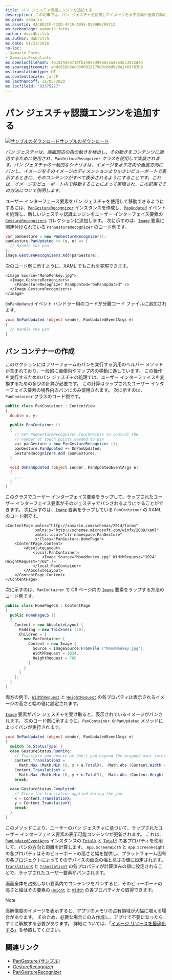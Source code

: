 ```yaml
---
title: パン ジェスチャ認識エンジンを追加する
description: この記事では、パン ジェスチャを使用してイメージを水平方向や垂直方向にパンし、イメージをそのイメージのディメンションより小さいビューポートで表示するときに、そのコンテンツがすべて表示されるようにする方法について説明します。
ms.prod: xamarin
ms.assetid: 42CBD2CF-432D-4F19-A05E-D569BB7F8713
ms.technology: xamarin-forms
author: davidbritch
ms.author: dabritch
ms.date: 01/21/2016
no-loc:
- Xamarin.Forms
- Xamarin.Essentials
ms.openlocfilehash: 401924de371efb14095499a655a42642c3032d4b
ms.sourcegitcommit: ebdc016b3ec0b06915170d0cbbd9e0e2469763b9
ms.translationtype: HT
ms.contentlocale: ja-JP
ms.lasthandoff: 11/05/2020
ms.locfileid: "93375227"
---
```

# <a name="add-a-pan-gesture-recognizer"></a>パン ジェスチャ認識エンジンを追加する

[![サンプルのダウンロード](~/media/shared/download.png)サンプルのダウンロード](/samples/xamarin/xamarin-forms-samples/workingwithgestures-pangesture)

_パン ジェスチャは、画面周辺の指の動きを検出し、その動きをコンテンツに適用するために使用され、`PanGestureRecognizer` クラスを使用して実装されます。パン ジェスチャの一般的なシナリオは、イメージを水平方向や垂直方向にパンし、イメージをそのイメージのディメンションより小さいビューポートで表示するときに、そのコンテンツがすべて表示されるようにすることです。これは、イメージをビューポート内で移動することによって実現され、この記事でその方法について説明します。_

ユーザー インターフェース要素をパン ジェスチャを使用して移動できるようにするには、[`PanGestureRecognizer`](xref:Xamarin.Forms.PanGestureRecognizer) インスタンスを作成し、[`PanUpdated`](xref:Xamarin.Forms.PanGestureRecognizer.PanUpdated) イベントを処理し、新しいジェスチャ認識エンジンをユーザー インターフェイス要素の [`GestureRecognizers`](xref:Xamarin.Forms.View.GestureRecognizers) コレクションに追加します。 次に示すのは、[`Image`](xref:Xamarin.Forms.Image) 要素に関連付けられている `PanGestureRecognizer` のコード例です。

```csharp
var panGesture = new PanGestureRecognizer();
panGesture.PanUpdated += (s, e) => {
  // Handle the pan
};
image.GestureRecognizers.Add(panGesture);
```

次のコード例に示すように、XAML でもこれを実現できます。

```xaml
<Image Source="MonoMonkey.jpg">
  <Image.GestureRecognizers>
    <PanGestureRecognizer PanUpdated="OnPanUpdated" />
  </Image.GestureRecognizers>
</Image>
```

`OnPanUpdated` イベント ハンドラー用のコードが分離コード ファイルに追加されます。

```csharp
void OnPanUpdated (object sender, PanUpdatedEventArgs e)
{
  // Handle the pan
}
```

## <a name="creating-a-pan-container"></a>パン コンテナーの作成

このセクションにはフリーフォームのパンを実行する汎用のへルパー メソッドが含まれており、一般的に画像内やマップ内の移動に適しています。 この操作を実行するためのパン ジェスチャの処理では、ユーザー インターフェイスを変換するための多少の計算が必要です。 この計算はラップされたユーザー インターフェイス要素の境界内のパンにのみ使用されます。 次に示すのは、`PanContainer` クラスのコード例です。

```csharp
public class PanContainer : ContentView
{
  double x, y;

  public PanContainer ()
  {
    // Set PanGestureRecognizer.TouchPoints to control the
    // number of touch points needed to pan
    var panGesture = new PanGestureRecognizer ();
    panGesture.PanUpdated += OnPanUpdated;
    GestureRecognizers.Add (panGesture);
  }

  void OnPanUpdated (object sender, PanUpdatedEventArgs e)
  {
    ...
  }
}
```

このクラスでユーザー インターフェイス要素をラップして、ラップされたユーザー インターフェイス要素がそのジェスチャでパンされるようにすることができます。 次に示すのは、[`Image`](xref:Xamarin.Forms.Image) 要素をラップしている `PanContainer` の XAML のコード例です。

```xaml
<ContentPage xmlns="http://xamarin.com/schemas/2014/forms"
             xmlns:x="http://schemas.microsoft.com/winfx/2009/xaml"
             xmlns:local="clr-namespace:PanGesture"
             x:Class="PanGesture.HomePage">
    <ContentPage.Content>
        <AbsoluteLayout>
            <local:PanContainer>
                <Image Source="MonoMonkey.jpg" WidthRequest="1024" HeightRequest="768" />
            </local:PanContainer>
        </AbsoluteLayout>
    </ContentPage.Content>
</ContentPage>
```

次に示すのは、`PanContainer` で C# ページ内の [`Image`](xref:Xamarin.Forms.Image) 要素をラップする方法のコード例です。

```csharp
public class HomePageCS : ContentPage
{
  public HomePageCS ()
  {
    Content = new AbsoluteLayout {
      Padding = new Thickness (20),
      Children = {
        new PanContainer {
          Content = new Image {
            Source = ImageSource.FromFile ("MonoMonkey.jpg"),
            WidthRequest = 1024,
            HeightRequest = 768
          }
        }
      }
    };
  }
}
```

両方の例で、[`WidthRequest`](xref:Xamarin.Forms.VisualElement.WidthRequest) と [`HeightRequest`](xref:Xamarin.Forms.VisualElement.HeightRequest) の各プロパティは表示されるイメージの高さと幅の値に設定されます。

[`Image`](xref:Xamarin.Forms.Image) 要素がパン ジェスチャを受け取ると、表示されているイメージがパンされます。 次のコード例に示すように、`PanContainer.OnPanUpdated` メソッドによってパンが実行されます。

```csharp
void OnPanUpdated (object sender, PanUpdatedEventArgs e)
{
  switch (e.StatusType) {
  case GestureStatus.Running:
    // Translate and ensure we don't pan beyond the wrapped user interface element bounds.
    Content.TranslationX =
      Math.Max (Math.Min (0, x + e.TotalX), -Math.Abs (Content.Width - App.ScreenWidth));
    Content.TranslationY =
      Math.Max (Math.Min (0, y + e.TotalY), -Math.Abs (Content.Height - App.ScreenHeight));
    break;

  case GestureStatus.Completed:
    // Store the translation applied during the pan
    x = Content.TranslationX;
    y = Content.TranslationY;
    break;
  }
}
```

このメソッドにより、ユーザーのパン ジェスチャに基づいて、ラップされたユーザー インターフェイス要素の表示可能コンテンツが更新されます。 これは、[`PanUpdatedEventArgs`](xref:Xamarin.Forms.PanUpdatedEventArgs) インスタンスの [`TotalX`](xref:Xamarin.Forms.PanUpdatedEventArgs.TotalX) と [`TotalY`](xref:Xamarin.Forms.PanUpdatedEventArgs.TotalY) の各プロパティを使用して、パンの方向と距離を計算します。 `App.ScreenWidth` と `App.ScreenHeight` の各プロパティはそのビューポートの高さと幅を提供し、プラットフォーム固有の各プロジェクトによってそのデバイスの画面の幅と高さの値に設定されます。 [`TranslationX`](xref:Xamarin.Forms.VisualElement.TranslationX) と [`TranslationY`](xref:Xamarin.Forms.VisualElement.TranslationY) の各プロパティが計算済みの値に設定されることで、ラップされたユーザー要素がパンされます。

画面全体を占拠しない要素内でコンテンツをパンすると、そのビューポートの高さと幅はその要素の [`Height`](xref:Xamarin.Forms.VisualElement.Height) と [`Width`](xref:Xamarin.Forms.VisualElement.Width) の各プロパティから取得できます。

> [!NOTE]
> 高解像度のイメージを表示すると、アプリのメモリの占有領域が大幅に増える場合があります。 そのため、必要な場合にのみ作成し、アプリで不要になったらすぐに解放する必要があります。 詳細については、「[イメージ リソースを最適化する](~/xamarin-forms/deploy-test/performance.md#optimize-image-resources)」を参照してください。

## <a name="related-links"></a>関連リンク

- [PanGesture (サンプル)](/samples/xamarin/xamarin-forms-samples/workingwithgestures-pangesture)
- [GestureRecognizer](xref:Xamarin.Forms.GestureRecognizer)
- [PanGestureRecognizer](xref:Xamarin.Forms.PanGestureRecognizer)